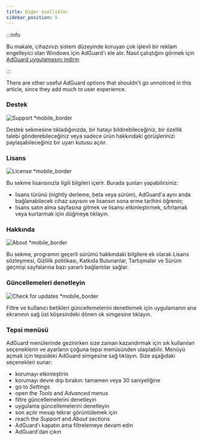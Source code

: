 ```yaml
---
title: Diğer özellikler
sidebar_position: 5
---
```


:::info

Bu makale, cihazınızı sistem düzeyinde koruyan çok işlevli bir reklam engelleyici olan Windows için AdGuard'ı ele alır. Nasıl çalıştığını görmek için [AdGuard uygulamasını indirin](https://agrd.io/download-kb-adblock)

:::

There are other useful AdGuard options that shouldn't go unnoticed in this article, since they add much to user experience.

### Destek

![Support \*mobile\_border](https://cdn.adtidy.org/content/kb/ad_blocker/windows/overview/support.png)

Destek sekmesine tıkladığınızda, bir hatayı bildirebileceğiniz, bir özellik talebi gönderebileceğiniz veya sadece ürün hakkındaki görüşlerinizi paylaşabileceğiniz bir uyarı kutusu açılır.

### Lisans

![License \*mobile\_border](https://cdn.adtidy.org/content/kb/ad_blocker/windows/overview/license.png)

Bu sekme lisansınızla ilgili bilgileri içerir. Burada şunları yapabilirsiniz:

- lisans türünü (nightly derleme, beta veya sürüm), AdGuard'a aynı anda bağlanabilecek cihaz sayısını ve lisansın sona erme tarihini öğrenin;
- lisans satın alma sayfasına gitmek ve lisansı etkinleştirmek, sıfırlamak veya kurtarmak için düğmeye tıklayın.

### Hakkında

![About \*mobile\_border](https://cdn.adtidy.org/content/kb/ad_blocker/windows/overview/about.png)

Bu sekme, programın geçerli sürümü hakkındaki bilgilere ek olarak Lisans sözleşmesi, Gizlilik politikası, Katkıda Bulunanlar, Tartışmalar ve Sürüm geçmişi sayfalarına bazı yararlı bağlantılar sağlar.

### Güncellemeleri denetleyin

![Check for updates \*mobile\_border](https://cdn.adtidy.org/content/kb/ad_blocker/windows/overview/check-updates.png)

Filtre ve kullanıcı betikleri güncellemelerini denetlemek için uygulamanın ana ekranının sağ üst köşesindeki dönen ok simgesine tıklayın.

### Tepsi menüsü

AdGuard menülerinde gezinirken size zaman kazandırmak için sık kullanılan seçeneklerin ve ayarların çoğuna tepsi menüsünden ulaşılabilir. Menüyü açmak için tepsideki AdGuard simgesine sağ tıklayın. Size aşağıdaki seçenekleri sunar:

- korumayı etkinleştirin
- korumayı devre dışı bırakın: tamamen veya 30 saniyeliğine
- go to _Settings_
- open the _Tools_ and _Advanced_ menus
- filtre güncellemelerini denetleyin
- uygulama güncellemelerini denetleyin
- son açılır mesajı tekrar görüntülemek için
- reach the _Support_ and _About_ sections
- AdGuard'ı kapatın ama filtrelemeye devam edin
- AdGuard'dan çıkın

